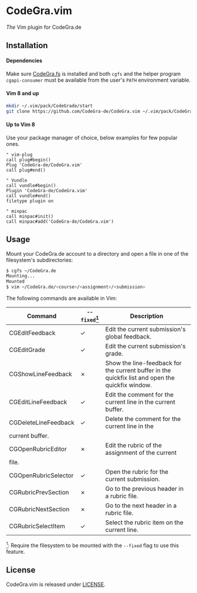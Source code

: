 # CodeGra.vim

*The* Vim plugin for CodeGra.de

## Installation

#### Dependencies

Make sure [CodeGra.fs](https://github.com/CodeGra-de/CodeGra.fs) is installed
and both `cgfs` and the helper program `cgapi-consumer` must be available from
the user's `PATH` environment variable.

#### Vim 8 and up

```sh
mkdir ~/.vim/pack/CodeGrade/start
git clone https://github.com/CodeGra-de/CodeGra.vim ~/.vim/pack/CodeGrade/start
```

#### Up to Vim 8

Use your package manager of choice, below examples for few popular ones.

```vim
" vim-plug
call plug#begin()
Plug 'CodeGra-de/CodeGra.vim'
call plug#end()

" Vundle
call vundle#begin()
Plugin 'CodeGra-de/CodeGra.vim'
call vundle#end()
filetype plugin on

" minpac
call minpac#init()
call minpac#add('CodeGra-de/CodeGra.vim')
```

## Usage

Mount your CodeGra.de account to a directory and open a file in one
of the filesystem's subdirectories:

```sh
$ cgfs ~/CodeGra.de
Mounting...
Mounted
$ vim ~/CodeGra.de/<course>/<assignment>/<submission>
```

The following commands are available in Vim:

| Command | `--fixed`<a href="#footnote-1-b"><sup id="footnote-1-a">1</sup></a> | Description |
|---|---|---|
| CGEditFeedback | ✓ | Edit the current submission's global feedback. |
| CGEditGrade | ✓ | Edit the current submission's grade. |
| CGShowLineFeedback | ✗ | Show the line-feedback for the current buffer in the quickfix list and open the quickfix window. |
| CGEditLineFeedback | ✓ | Edit the comment for the current line in the current buffer. |
| CGDeleteLineFeedback | ✓ | Delete the comment for the current line in the
current buffer. |
| CGOpenRubricEditor | ✗ | Edit the rubric of the assignment of the current
file. |
| CGOpenRubricSelector | ✓ | Open the rubric for the current submission. |
| CGRubricPrevSection | ✗ | Go to the previous header in a rubric file. |
| CGRubricNextSection | ✗ | Go to the next header in a rubric file. |
| CGRubricSelectItem | ✓ | Select the rubric item on the current line. |

<a href="#footnote-1-a"><sup id="footnote-1-b">1</sup></a>: Require the filesystem to be mounted with the `--fixed` flag to use this feature.

## License

CodeGra.vim is released under [LICENSE](AGPL-v3.0).
